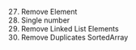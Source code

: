27. Remove Element
136. Single number
203. Remove Linked List Elements
26. Remove Duplicates SortedArray

